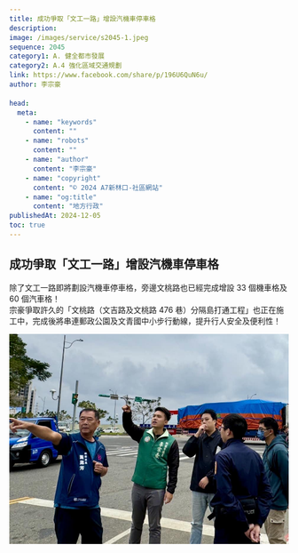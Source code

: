 ```yaml
---
title: 成功爭取「文工一路」增設汽機車停車格
description:
image: /images/service/s2045-1.jpeg
sequence: 2045
category1: A. 健全都市發展
category2: A.4 強化區域交通規劃
link: https://www.facebook.com/share/p/196U6QuN6u/
author: 李宗豪

head:
  meta:
    - name: "keywords"
      content: ""
    - name: "robots"
      content: ""
    - name: "author"
      content: "李宗豪"
    - name: "copyright"
      content: "© 2024 A7新林口-社區網站"
    - name: "og:title"
      content: "地方行政"
publishedAt: 2024-12-05
toc: true
---
```


## 成功爭取「文工一路」增設汽機車停車格

除了文工一路即將劃設汽機車停車格，旁邊文桃路也已經完成增設 33 個機車格及 60 個汽車格！  
宗豪爭取許久的「文桃路（文吉路及文桃路 476 巷）分隔島打通工程」也正在施工中，完成後將串連郵政公園及文青國中小步行動線，提升行人安全及便利性！

![s2045-1.jpeg](/images/service/s2045-1.jpeg)
